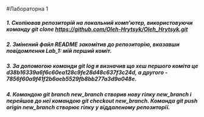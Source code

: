 #Лабораторна 1
##### 1. Скопіював репозиторій на локальний комп'ютер, використовуючи команду git clone https://github.com/Oleh-Hrytsyk/Oleh_Hrytsyk.git
##### 2. Змінений файл README закомітив до репозиторію, вказавши повідомлення Lab_1: мій перший коміт.
##### 3. За допомогою команди git log я визначив що хеш першого коміта це d38b16339a6f6c60ea128c9fe28d48c637f3c24d, а другого - 7856f60a9f41f2b6aeb5529fb8bb277a3d9a048e.
##### 4. Командою git branch new_branch створив нову гілку new_branch і перейшов до неї командою git checkout new_branch. Команда git push origin new_branch створює гілку у віддаленому репозиторії.